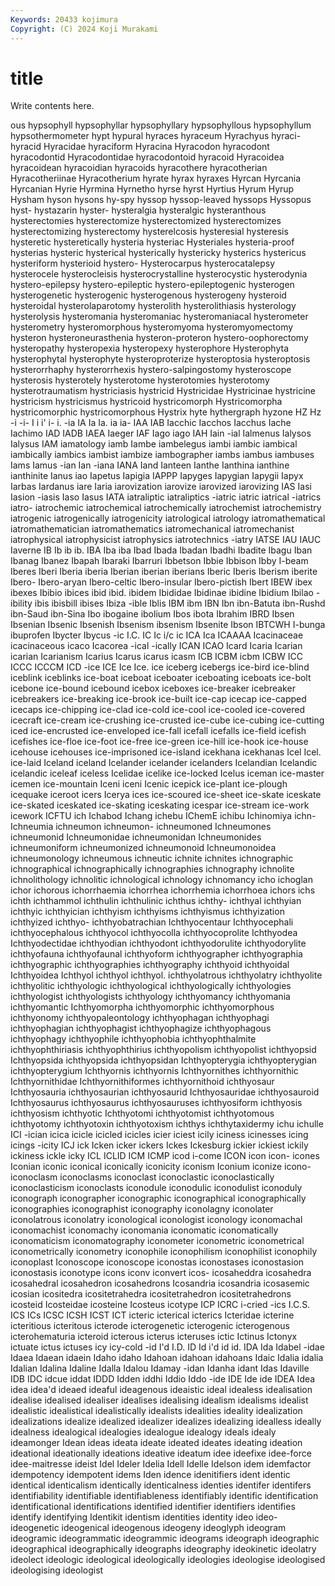 ```yaml
---
Keywords: 20433 kojimura
Copyright: (C) 2024 Koji Murakami
---
```


# title

Write contents here.



ous hypsophyll hypsophyllar hypsophyllary hypsophyllous hypsophyllum hypsothermometer hypt
hypural hyraces hyraceum Hyrachyus hyraci- hyracid Hyracidae hyraciform Hyracina Hyracodon
hyracodont hyracodontid Hyracodontidae hyracodontoid hyracoid Hyracoidea hyracoidean hyracoidian hyracoids hyracothere
hyracotherian Hyracotheriinae Hyracotherium hyrate hyrax hyraxes Hyrcan Hyrcania Hyrcanian Hyrie
Hyrmina Hyrnetho hyrse hyrst Hyrtius Hyrum Hyrup Hysham hyson hysons
hy-spy hyssop hyssop-leaved hyssops Hyssopus hyst- hystazarin hyster- hysteralgia hysteralgic
hysteranthous hysterectomies hysterectomize hysterectomized hysterectomizes hysterectomizing hysterectomy hysterelcosis hysteresial hysteresis
hysteretic hysteretically hysteria hysteriac Hysteriales hysteria-proof hysterias hysteric hysterical hysterically
hystericky hysterics hystericus hysteriform hysterioid hystero- Hysterocarpus hysterocatalepsy hysterocele hysterocleisis
hysterocrystalline hysterocystic hysterodynia hystero-epilepsy hystero-epileptic hystero-epileptogenic hysterogen hysterogenetic hysterogenic hysterogenous
hysterogeny hysteroid hysteroidal hysterolaparotomy hysterolith hysterolithiasis hysterology hysterolysis hysteromania hysteromaniac
hysteromaniacal hysterometer hysterometry hysteromorphous hysteromyoma hysteromyomectomy hysteron hysteroneurasthenia hysteron-proteron hystero-oophorectomy
hysteropathy hysteropexia hysteropexy hysterophore Hysterophyta hysterophytal hysterophyte hysteroproterize hysteroptosia hysteroptosis
hysterorrhaphy hysterorrhexis hystero-salpingostomy hysteroscope hysterosis hysterotely hysterotome hysterotomies hysterotomy hysterotraumatism
hystriciasis hystricid Hystricidae Hystricinae hystricine hystricism hystricismus hystricoid hystricomorph Hystricomorpha
hystricomorphic hystricomorphous Hystrix hyte hythergraph hyzone HZ Hz -i -i-
I i i' i- i. -ia IA Ia Ia. ia
ia- IAA IAB Iacchic Iacchos Iacchus Iache Iachimo IAD IADB
IAEA Iaeger IAF Iago iago IAH Iain -ial Ialmenus Ialysos
Ialysus IAM iamatology iamb Iambe iambelegus iambi iambic iambical iambically
iambics iambist iambize iambographer iambs iambus iambuses Iams Iamus -ian
Ian -iana IANA Iand Ianteen Ianthe Ianthina ianthine ianthinite Ianus
iao Iapetus Iapigia IAPPP Iapyges Iapygian Iapygii Iapyx Iarbas Iardanus
iare Iaria iarovization iarovize iarovized iarovizing IAS Iasi Iasion -iasis
Iaso Iasus IATA iatraliptic iatraliptics -iatric iatric iatrical -iatrics iatro-
iatrochemic iatrochemical iatrochemically iatrochemist iatrochemistry iatrogenic iatrogenically iatrogenicity iatrological iatrology
iatromathematical iatromathematician iatromathematics iatromechanical iatromechanist iatrophysical iatrophysicist iatrophysics iatrotechnics -iatry
IATSE IAU IAUC Iaverne IB Ib ib ib. IBA Iba
iba Ibad Ibada Ibadan Ibadhi Ibadite Ibagu Iban Ibanag Ibanez
Ibapah Ibaraki Ibarruri Ibbetson Ibbie Ibbison Ibby I-beam Iberes Iberi
Iberia iberia Iberian iberian iberians Iberic Iberis Iberism iberite Ibero-
Ibero-aryan Ibero-celtic Ibero-insular Ibero-pictish Ibert IBEW ibex ibexes Ibibio ibices
ibid ibid. ibidem Ibididae Ibidinae ibidine Ibidium Ibilao -ibility ibis
ibisbill ibises Ibiza -ible Iblis IBM ibm IBN Ibn ibn-Batuta
ibn-Rushd ibn-Saud ibn-Sina Ibo ibogaine ibolium Ibos ibota Ibrahim IBRD
Ibsen Ibsenian Ibsenic Ibsenish Ibsenism ibsenism Ibsenite Ibson IBTCWH I-bunga
ibuprofen Ibycter Ibycus -ic I.C. IC Ic i/c ic ICA
Ica ICAAAA Icacinaceae icacinaceous icaco Icacorea -ical -ically ICAN ICAO
Icard Icaria Icarian icarian Icarianism Icarius Icarus icarus icasm ICB
ICBM icbm ICBW ICC ICCC ICCCM ICD -ice ICE Ice
Ice. ice iceberg icebergs ice-bird ice-blind iceblink iceblinks ice-boat iceboat
iceboater iceboating iceboats ice-bolt icebone ice-bound icebound icebox iceboxes ice-breaker
icebreaker icebreakers ice-breaking ice-brook ice-built ice-cap icecap ice-capped icecaps ice-chipping
ice-clad ice-cold ice-cool ice-cooled ice-covered icecraft ice-cream ice-crushing ice-crusted ice-cube
ice-cubing ice-cutting iced ice-encrusted ice-enveloped ice-fall icefall icefalls ice-field icefish
icefishes ice-floe ice-foot ice-free ice-green ice-hill ice-hook ice-house icehouse icehouses
ice-imprisoned ice-island icekhana icekhanas Icel Icel. ice-laid Iceland iceland Icelander
icelander icelanders Icelandian Icelandic icelandic iceleaf iceless Icelidae icelike ice-locked
Icelus iceman ice-master icemen ice-mountain Iceni iceni Icenic icepick ice-plant
ice-plough icequake iceroot icers Icerya ices ice-scoured ice-sheet ice-skate iceskate
ice-skated iceskated ice-skating iceskating icespar ice-stream ice-work icework ICFTU ich
Ichabod Ichang ichebu IChemE ichibu Ichinomiya ichn- Ichneumia ichneumon ichneumon-
ichneumoned Ichneumones ichneumonid Ichneumonidae ichneumonidan Ichneumonides ichneumoniform ichneumonized ichneumonoid Ichneumonoidea
ichneumonology ichneumous ichneutic ichnite ichnites ichnographic ichnographical ichnographically ichnographies ichnography
ichnolite ichnolithology ichnolitic ichnological ichnology ichnomancy icho ichoglan ichor ichorous
ichorrhaemia ichorrhea ichorrhemia ichorrhoea ichors ichs ichth ichthammol ichthulin ichthulinic
ichthus ichthy- ichthyal ichthyian ichthyic ichthyician ichthyism ichthyisms ichthyismus ichthyization
ichthyized ichthyo- ichthyobatrachian Ichthyocentaur Ichthyocephali ichthyocephalous ichthyocol ichthyocolla ichthyocoprolite Ichthyodea
Ichthyodectidae ichthyodian ichthyodont ichthyodorulite ichthyodorylite ichthyofauna ichthyofaunal ichthyoform ichthyographer ichthyographia
ichthyographic ichthyographies ichthyography ichthyoid ichthyoidal Ichthyoidea Ichthyol ichthyol ichthyol. ichthyolatrous
ichthyolatry ichthyolite ichthyolitic ichthyologic ichthyological ichthyologically ichthyologies ichthyologist ichthyologists ichthyology
ichthyomancy ichthyomania ichthyomantic Ichthyomorpha ichthyomorphic ichthyomorphous ichthyonomy ichthyopaleontology ichthyophagan ichthyophagi
ichthyophagian ichthyophagist ichthyophagize ichthyophagous ichthyophagy ichthyophile ichthyophobia ichthyophthalmite ichthyophthiriasis ichthyophthirius
ichthyopolism ichthyopolist ichthyopsid Ichthyopsida ichthyopsida ichthyopsidan Ichthyopterygia ichthyopterygian ichthyopterygium Ichthyornis
ichthyornis Ichthyornithes ichthyornithic Ichthyornithidae Ichthyornithiformes ichthyornithoid ichthyosaur Ichthyosauria ichthyosaurian ichthyosaurid
Ichthyosauridae ichthyosauroid Ichthyosaurus ichthyosaurus ichthyosauruses ichthyosiform ichthyosis ichthyosism ichthyotic Ichthyotomi
ichthyotomist ichthyotomous ichthyotomy ichthyotoxin ichthyotoxism ichthys ichthytaxidermy ichu ichulle ICI
-ician icica icicle icicled icicles icier iciest icily iciness icinesses
icing icings -icity ICJ ick Icken icker ickers Ickes Ickesburg
ickier ickiest ickily ickiness ickle icky ICL ICLID ICM ICMP
icod i-come ICON icon icon- icones Iconian iconic iconical iconically
iconicity iconism Iconium iconize icono- iconoclasm iconoclasms iconoclast iconoclastic iconoclastically
iconoclasticism iconoclasts iconodule iconodulic iconodulist iconoduly iconograph iconographer iconographic iconographical
iconographically iconographies iconographist iconography iconolagny iconolater iconolatrous iconolatry iconological iconologist
iconology iconomachal iconomachist iconomachy iconomania iconomatic iconomatically iconomaticism iconomatography iconometer
iconometric iconometrical iconometrically iconometry iconophile iconophilism iconophilist iconophily iconoplast Iconoscope
iconoscope iconostas iconostases iconostasion iconostasis iconotype icons iconv iconvert icos-
icosaheddra icosahedra icosahedral icosahedron icosahedrons Icosandria icosandria icosasemic icosian icositedra
icositetrahedra icositetrahedron icositetrahedrons icosteid Icosteidae icosteine Icosteus icotype ICP ICRC
i-cried -ics I.C.S. ICS ICs ICSC ICSH ICST ICT icteric
icterical icterics Icteridae icterine icteritious icteritous icterode icterogenetic icterogenic icterogenous
icterohematuria icteroid icterous icterus icteruses ictic Ictinus Ictonyx ictuate ictus
ictuses icy icy-cold -id I'd I.D. ID Id i'd id
id. IDA Ida Idabel -idae Idaea Idaean idaein Idaho idaho
Idahoan idahoan idahoans Idaic Idalia idalia Idalian Idalina Idaline Idalla
Idalou Idamay -idan Idanha idant Idas Idaville IDB IDC idcue
iddat IDDD Idden iddhi Iddio Iddo -ide IDE Ide ide
IDEA Idea idea idea'd ideaed ideaful ideagenous ideaistic ideal idealess
idealisation idealise idealised idealiser idealises idealising idealism idealisms idealist idealistic
idealistical idealistically idealists idealities ideality idealization idealizations idealize idealized idealizer
idealizes idealizing idealless ideally idealness idealogical idealogies idealogue idealogy ideals
idealy ideamonger Idean ideas ideata ideate ideated ideates ideating ideation
ideational ideationally ideations ideative ideatum idee ideefixe idee-force idee-maitresse ideist
Idel Ideler Idelia Idell Idelle Idelson idem idemfactor idempotency idempotent
idems Iden idence idenitifiers ident identic identical identicalism identically identicalness
identies identifer identifers identifiability identifiable identifiableness identifiably identific identification identificational
identifications identified identifier identifiers identifies identify identifying Identikit identism identities
identity ideo ideo- ideogenetic ideogenical ideogenous ideogeny ideoglyph ideogram ideogramic
ideogrammatic ideogrammic ideograms ideograph ideographic ideographical ideographically ideographs ideography ideokinetic
ideolatry ideolect ideologic ideological ideologically ideologies ideologise ideologised ideologising ideologist

